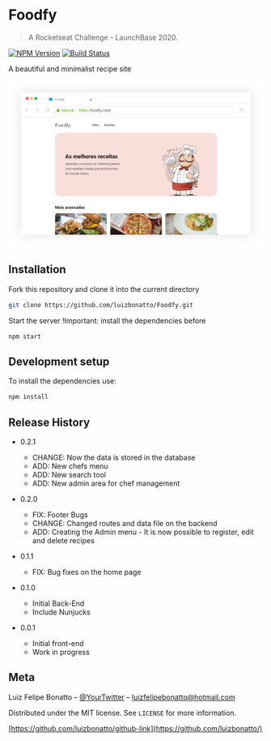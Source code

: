 # Foodfy
>A Rocketseat Challenge - LaunchBase 2020.

[![NPM Version][npm-image]][npm-url]
[![Build Status][travis-image]][travis-url]

A beautiful and minimalist recipe site

![](mockup.png)

## Installation

Fork this repository and clone it into the current directory

```sh
git clone https://github.com/luizbonatto/Foodfy.git 
```

Start the server !Important: install the dependencies before

```sh
npm start
```
## Development setup

To install the dependencies use:

```sh
npm install
```

## Release History

* 0.2.1
    * CHANGE: Now the data is stored in the database
    * ADD: New chefs menu
    * ADD: New search tool 
    * ADD: New admin area for chef management

* 0.2.0
    * FIX: Footer Bugs
    * CHANGE: Changed routes and data file on the backend
    * ADD: Creating the Admin menu - It is now possible to register, edit and delete recipes
* 0.1.1
    * FIX: Bug fixes on the home page
* 0.1.0
    * Initial Back-End 
    * Include Nunjucks
* 0.0.1
    * Initial front-end
    * Work in progress

## Meta

Luiz Felipe Bonatto – [@YourTwitter](https://twitter.com/luiz_bonatto_) – luizfelipebonatto@hotmail.com

Distributed under the MIT license. See ``LICENSE`` for more information.

[https://github.com/luizbonatto/github-link](https://github.com/luizbonatto/)

<!-- Markdown link & img dfn's -->
[npm-image]: https://img.shields.io/npm/v/datadog-metrics.svg?style=flat-square
[npm-url]: https://npmjs.org/package/datadog-metrics
[npm-downloads]: https://img.shields.io/npm/dm/datadog-metrics.svg?style=flat-square
[travis-image]: https://img.shields.io/travis/dbader/node-datadog-metrics/master.svg?style=flat-square
[travis-url]: https://travis-ci.org/dbader/node-datadog-metrics
[wiki]: https://github.com/yourname/yourproject/wiki

